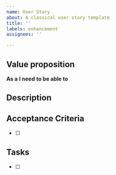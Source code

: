 ```yaml
---
name: User Story
about: A classical user story template
title: ''
labels: enhancement
assignees: ''

---
```


## Value proposition
**As a** 
**I need** 
**to be able to** 

## Description


## Acceptance Criteria
- [ ] 

## Tasks
- [ ]
